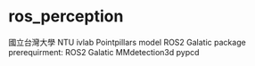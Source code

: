 # ros_perception
國立台灣大學 NTU ivlab
Pointpillars model ROS2 Galatic package
prerequirment:
ROS2 Galatic
MMdetection3d
pypcd
